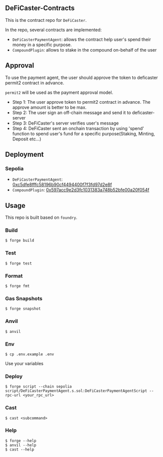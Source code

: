 ## DeFiCaster-Contracts

This is the contract repo for `DeFiCaster`.

In the repo, several contracts are implemented:

- `DeFiCasterPaymentAgent`: allows the contract help user's spend their money in a specific purpose.
- `CompoundPlugin`: allows to stake in the compound on-behalf of the user

## Approval

To use the payment agent, the user should approve the token to deficaster permit2 contract in advance.

`permit2` will be used as the payment approval model.

- Step 1: The user approve token to permit2 contract in advance. The approve amount is better to be max.
- Step 2: The user sign an off-chain message and send it to deficaster-server
- Step 3: DeFiCaster's server verifies user's message
- Step 4: DeFiCaster sent an onchain transaction by using 'spend' function to spend user's fund for a specific purpose(Staking, Minting, Deposit etc...)

## Deployment

### Sepolia

- `DeFiCasterPaymentAgent`: [0xc5dfe8fffc58196b90cf4494400f7f3fd97d2e8f](https://sepolia.etherscan.io/address/0xc5dfe8fffc58196b90cf4494400f7f3fd97d2e8f)
- `CompoundPlugin`: [0x597acc9e2d3fc1031383a748b52bfe00a20f054f](https://sepolia.etherscan.io/address/0x597acc9e2d3fc1031383a748b52bfe00a20f054f)
 
## Usage

This repo is built based on `foundry`.

### Build

```shell
$ forge build
```

### Test

```shell
$ forge test
```

### Format

```shell
$ forge fmt
```

### Gas Snapshots

```shell
$ forge snapshot
```

### Anvil

```shell
$ anvil
```

### Env

```shell
$ cp .env.example .env
```
Use your variables

### Deploy

```shell
$ forge script --chain sepolia script/DeFiCasterPaymentAgent.s.sol:DeFiCasterPaymentAgentScript --rpc-url <your_rpc_url>
```

### Cast

```shell
$ cast <subcommand>
```

### Help

```shell
$ forge --help
$ anvil --help
$ cast --help
```

